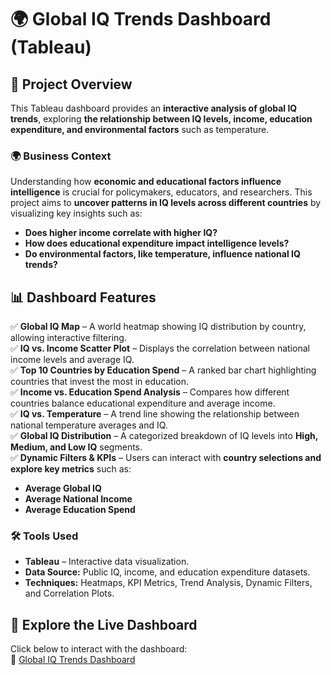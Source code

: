 # 🌍 Global IQ Trends Dashboard (Tableau)  

## 📌 **Project Overview**  
This Tableau dashboard provides an **interactive analysis of global IQ trends**, exploring **the relationship between IQ levels, income, education expenditure, and environmental factors** such as temperature.  

### **🌍 Business Context**  
Understanding how **economic and educational factors influence intelligence** is crucial for policymakers, educators, and researchers. This project aims to **uncover patterns in IQ levels across different countries** by visualizing key insights such as:  
- **Does higher income correlate with higher IQ?**  
- **How does educational expenditure impact intelligence levels?**  
- **Do environmental factors, like temperature, influence national IQ trends?**  

## 📊 **Dashboard Features**  
✅ **Global IQ Map** – A world heatmap showing IQ distribution by country, allowing interactive filtering.  
✅ **IQ vs. Income Scatter Plot** – Displays the correlation between national income levels and average IQ.  
✅ **Top 10 Countries by Education Spend** – A ranked bar chart highlighting countries that invest the most in education.  
✅ **Income vs. Education Spend Analysis** – Compares how different countries balance educational expenditure and average income.  
✅ **IQ vs. Temperature** – A trend line showing the relationship between national temperature averages and IQ.  
✅ **Global IQ Distribution** – A categorized breakdown of IQ levels into **High, Medium, and Low IQ** segments.  
✅ **Dynamic Filters & KPIs** – Users can interact with **country selections and explore key metrics** such as:  
   - **Average Global IQ**  
   - **Average National Income**  
   - **Average Education Spend**  

### 🛠 **Tools Used**  
- **Tableau** – Interactive data visualization.  
- **Data Source:** Public IQ, income, and education expenditure datasets.  
- **Techniques:** Heatmaps, KPI Metrics, Trend Analysis, Dynamic Filters, and Correlation Plots.  

## 🔗 **Explore the Live Dashboard**  
Click below to interact with the dashboard:  
🔗 [Global IQ Trends Dashboard](https://public.tableau.com/app/profile/kiran.mayi.hari.babu/viz/GlobalIQTrendsDashboard/Dashboard1#2) 
